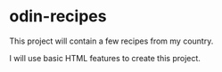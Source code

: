 # odin-recipes

This project will contain a few recipes from my country.

I will use basic HTML features to create this project.